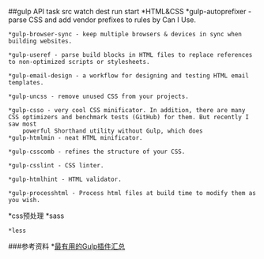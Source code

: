 ##gulp API
task src watch dest run start
*HTML&CSS
	*gulp-autoprefixer - parse CSS and add vendor prefixes to rules by Can I Use.

	*gulp-browser-sync - keep multiple browsers & devices in sync when building websites.

	*gulp-useref - parse build blocks in HTML files to replace references to non-optimized scripts or stylesheets.

	*gulp-email-design - a workflow for designing and testing HTML email templates.

	*gulp-uncss - remove unused CSS from your projects.

	*gulp-csso - very cool CSS minificator. In addition, there are many CSS optimizers and benchmark tests (GitHub) for them. But recently I saw most 
		powerful Shorthand utility without Gulp, which does 
	*gulp-htmlmin - neat HTML minificator.

	*gulp-csscomb - refines the structure of your CSS.

	*gulp-csslint - CSS linter.

	*gulp-htmlhint - HTML validator.

	*gulp-processhtml - Process html files at build time to modify them as you wish.
*css预处理
	*sass

	*less
###参考资料
*[最有用的Gulp插件汇总](http://www.open-open.com/lib/view/open1426232157888.html)

